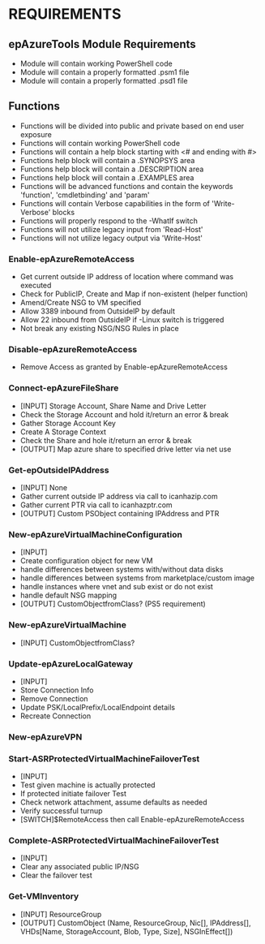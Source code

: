 # REQUIREMENTS

## epAzureTools Module Requirements

* Module will contain working PowerShell code
* Module will contain a properly formatted .psm1 file
* Module will contain a properly formatted .psd1 file

## Functions

* Functions will be divided into public and private based on end user exposure
* Functions will contain working PowerShell code
* Functions will contain a help block starting with <# and ending with #>
* Functions help block will contain a .SYNOPSYS area
* Functions help block will contain a .DESCRIPTION area
* Functions help block will contain a .EXAMPLES area
* Functions will be advanced functions and contain the keywords 'function', 'cmdletbinding' and 'param'
* Functions will contain Verbose capabilities in the form of 'Write-Verbose' blocks
* Functions will properly respond to the -WhatIf switch
* Functions will not utilize legacy input from 'Read-Host'
* Functions will not utilize legacy output via 'Write-Host'

### Enable-epAzureRemoteAccess
* Get current outside IP address of location where command was executed
* Check for PublicIP, Create and Map if non-existent (helper function)
* Amend/Create NSG to VM specified
* Allow 3389 inbound from OutsideIP by default
* Allow 22 inbound from OutsideIP if -Linux switch is triggered
* Not break any existing NSG/NSG Rules in place

### Disable-epAzureRemoteAccess
* Remove Access as granted by Enable-epAzureRemoteAccess

### Connect-epAzureFileShare
* [INPUT] Storage Account, Share Name and Drive Letter
* Check the Storage Account and hold it/return an error & break
* Gather Storage Account Key
* Create A Storage Context
* Check the Share and hole it/return an error & break
* [OUTPUT] Map azure share to specified drive letter via net use

### Get-epOutsideIPAddress
* [INPUT] None
* Gather current outside IP address via call to icanhazip.com
* Gather current PTR via call to icanhazptr.com
* [OUTPUT] Custom PSObject containing IPAddress and PTR

### New-epAzureVirtualMachineConfiguration
* [INPUT]
* Create configuration object for new VM
* handle differences between systems with/without data disks
* handle differences between systems from marketplace/custom image
* handle instances where vnet and sub exist or do not exist
* handle default NSG mapping
* [OUTPUT] CustomObjectfromClass? (PS5 requirement)

### New-epAzureVirtualMachine
* [INPUT] CustomObjectfromClass?

### Update-epAzureLocalGateway
* [INPUT]
* Store Connection Info
* Remove Connection
* Update PSK/LocalPrefix/LocalEndpoint details
* Recreate Connection

### New-epAzureVPN

### Start-ASRProtectedVirtualMachineFailoverTest
* [INPUT]
* Test given machine is actually protected
* If protected initiate failover Test
* Check network attachment, assume defaults as needed
* Verify successful turnup
* [SWITCH]$RemoteAccess then call Enable-epAzureRemoteAccess

### Complete-ASRProtectedVirtualMachineFailoverTest
* [INPUT]
* Clear any associated public IP/NSG
* Clear the failover test

### Get-VMInventory
* [INPUT] ResourceGroup
* [OUTPUT] CustomObject (Name, ResourceGroup, Nic[], IPAddress[], VHDs[Name, StorageAccount, Blob, Type, Size], NSGInEffect[])
